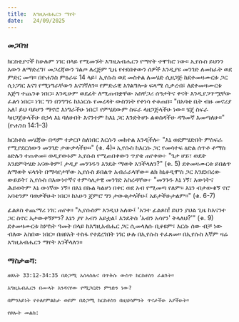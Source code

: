 ```yaml
---
title:  እግዚአብሔርን ማየት
date:   24/09/2025
---
```


### መጋበዝ


ክርስቲያኖች ከሁሉም ነገር በላይ የሚመኙት እግዚአብሔርን የማየት ተሞክሮ ነው። ኢየሱስ ይህንን እውን ለማድረግ፣ መጋረጃውን ገልጦ ለረጅም ጊዜ የተደበቀውን ሰዎች እንዲያዩ መንገድ ለመክፈት ወደ ምድር መጣ። በዮሐንስ ምዕራፍ 14 ላይ፣ ኢየሱስ ወደ መስቀል ለመሄድ ሲዘጋጅ ከደቀመዛሙርቱ ጋር ሲነጋገር እናገ  የሚነግራቸውን እናገኛለን። የምድራዊ አገልግሎቱ ፍጻሜ ሲቃረብ፣ ለደቀመዛሙርቱ እጅግ ተጨንቆ ነበር። እንዲሁም ወደፊት ለሚጠብቋቸው አስቸጋሪ ሰዓታትና ቀናት እንዲያጋጥሟቸው ፈልጎ ነበር። ነገር ግን በንግግሩ ከእነርሱ የመረዳት ውስንነት የተነሳ ተቆጠበ።
"በአባቴ ቤት ብዙ መኖሪያ አለ፤ ይህ ባይሆን ማኖሮ እነግራችሁ ነበር፤ የምሄደውም ስፍራ ላዘጋጅላችሁ ነው። ሄጄ ስፍራ ካዘጋጀሁላችሁ በኃላ እኔ ባለሁበት እናንተም ከእኔ ጋር እንድትሆኑ ልወስዳችሁ ዳግመኛ እመጣለሁ።" (ዮሐንስ 14:1–3)

ክርስቶስ መሄጃው በጣም ተቃርቦ ስለነበር እርሱን መከተል እንዲችሉ፦ "እኔ ወደምሄድበት ምስፍራ የሚያደርሰውን መንገድ ታውቃላችሁ።" (ቁ. 4)። ኢየሱስ ከእርሱ ጋር የመሳተፍ ዕድል ሰጥቶ ቶማስ ዕድሉን ተጠቀመ። ወዲያውኑም ኢየሱስ የሚጠበቀውን ጥያቄ ጠየቀው፦ "ጌታ ሆይ፣ ወዴት እንደምትሄድ አናውቅም፤ ታዲያ መንገዱን እንዴት ማወቅ እንችላለን?" (ቁ. 5) ደቀመዛሙርቱ ይበልጥ ለማወቅ ፍላጎት በማሳየታቸው ኢየሱስ ይበልጥ አብራራላቸው። ልክ ከኒቆዲሞስ ጋር እንደነበረው ውይይት፣ ኢየሱስ በእውነተኛና ተምሳሌታዊ መንገድ አስረዳቸው፦ "መንገዱ እኔ ነኝ፣ እውነትና ሕይወትም እኔ ውነኛው ነኝ፡፡ በእኔ በኩል ካልሆነ በቀር ወደ አብ የሚመጣ የለም። እኔን ብታውቁኝ ኖሮ አባቴንም ባወቃችሁት ነበር። ከአሁን ጀምሮ ግን ታውቁታላችሁ፤ አይታችሁታልም።" (ቁ. 6-7)

ፊልጶስ ተጨማሪ ነገር ጠየቀ። "ኢየሱስም እንዲህ አለው፤ 'አንተ ፊልጶስ! ይህን ያህል ጊዜ ከእናንተ ጋር ስኖር አታውቀኝምን? እኔን ያየ አብን አይቷል፤ እንዴትስ 'አብን አሳየን' ትላለህ?'" (ቁ. 9) ደቀመዛሙርቱ ከሦስት ዓመት በላይ ከእግዚአብሔር ጋር ሲመላለሱ ቢቆዩም፣ እርሱ ሰው ብቻ ነው ብለው አስበው ነበር። በዘፀአት ተስፋ የተደረገበት ነገር ሁሉ በኢየሱስ ተፈጸመ። በኢየሱስ እኛም ዛሬ እግዚአብሔርን ማየት እንችላለን።

### ማስታወሻ:

`ዘፀአት 33:12-34:35 በድጋሚ አሰላስሉና በጥቅሱ ውስጥ ክርስቶስን ፈልጉት።`

`እግዚአብሔርን በሙላት እንዳናየው የሚጋርደን ምንድን ነው?`

`በምንአይነት የተለየምልከታ ወይም በድጋሚ ክርስቶስን በዚህሳምንት ጥናታችሁ አያችሁት።`

`የፀሎት መልስ:`